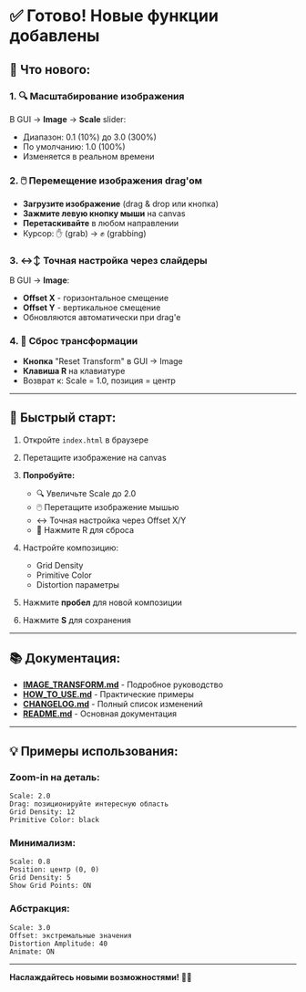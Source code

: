 # ✅ Готово! Новые функции добавлены

## 🎉 Что нового:

### 1. 🔍 Масштабирование изображения
В GUI → **Image** → **Scale** slider:
- Диапазон: 0.1 (10%) до 3.0 (300%)
- По умолчанию: 1.0 (100%)
- Изменяется в реальном времени

### 2. 🖱️ Перемещение изображения drag'ом
- **Загрузите изображение** (drag & drop или кнопка)
- **Зажмите левую кнопку мыши** на canvas
- **Перетаскивайте** в любом направлении
- Курсор: ✋ (grab) → ✊ (grabbing)

### 3. ↔️↕️ Точная настройка через слайдеры
В GUI → **Image**:
- **Offset X** - горизонтальное смещение
- **Offset Y** - вертикальное смещение
- Обновляются автоматически при drag'е

### 4. 🔄 Сброс трансформации
- **Кнопка** "Reset Transform" в GUI → Image
- **Клавиша R** на клавиатуре
- Возврат к: Scale = 1.0, позиция = центр

---

## 🚀 Быстрый старт:

1. Откройте `index.html` в браузере
2. Перетащите изображение на canvas
3. **Попробуйте:**
   - 🔍 Увеличьте Scale до 2.0
   - 🖱️ Перетащите изображение мышью
   - ↔️ Точная настройка через Offset X/Y
   - 🔄 Нажмите R для сброса

4. Настройте композицию:
   - Grid Density
   - Primitive Color
   - Distortion параметры

5. Нажмите **пробел** для новой композиции
6. Нажмите **S** для сохранения

---

## 📚 Документация:

- **[IMAGE_TRANSFORM.md](IMAGE_TRANSFORM.md)** - Подробное руководство
- **[HOW_TO_USE.md](HOW_TO_USE.md)** - Практические примеры
- **[CHANGELOG.md](CHANGELOG.md)** - Полный список изменений
- **[README.md](README.md)** - Основная документация

---

## 💡 Примеры использования:

### Zoom-in на деталь:
```
Scale: 2.0
Drag: позиционируйте интересную область
Grid Density: 12
Primitive Color: black
```

### Минимализм:
```
Scale: 0.8
Position: центр (0, 0)
Grid Density: 5
Show Grid Points: ON
```

### Абстракция:
```
Scale: 3.0
Offset: экстремальные значения
Distortion Amplitude: 40
Animate: ON
```

---

**Наслаждайтесь новыми возможностями!** 🎨✨
